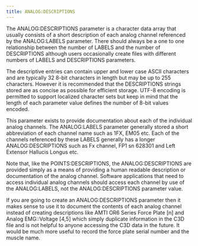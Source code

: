 ```yaml
---
title: ANALOG:DESCRIPTIONS
---
```


The ANALOG:DESCRIPTIONS parameter is a character data array that usually consists of a short description of each analog channel referenced by the ANALOG:LABELS parameter.  There should always be a one to one relationship between the number of LABELS and the number of DESCRIPTIONS although users occasionally create files with different numbers of LABELS and DESCRIPTIONS parameters.

The descriptive entries can contain upper and lower case ASCII characters and are typically 32 8-bit characters in length but may be up to 255 characters.  However it is recommended that the DESCRIPTIONS strings stored are as concise as possible for efficient storage.  UTF-8 encoding is permitted to support localized character sets but keep in mind that the length of each parameter value defines the number of 8-bit values encoded.

This parameter exists to provide documentation about each of the individual analog channels.  The ANALOG:LABELS parameter generally stored a short abbreviation of each channel name such as 1FX, EM05 etc.  Each of the channels referenced by these LABELS generally has a longer ANALOG:DESCRIPTIONS such as Fx channel, FP1 sn 628301 and Left Extensor Hallucis Longus etc.

Note that, like the POINTS:DESCRIPTIONS, the ANALOG:DESCRIPTIONS are provided simply as a means of providing a human readable description or documentation of the analog channel.  Software applications that need to access individual analog channels should access each channel by use of the ANALOG:LABELS, not the ANALOG:DESCRIPTIONS parameter value.

If you are going to create an ANALOG:DESCRIPTIONS parameter then it makes sense to use it to document the contents of each analog channel instead of creating descriptions like AMTI OR6 Series Force Plate [n] and Analog EMG::Voltage [4,5] which simply duplicate information in the C3D file and is not helpful to anyone accessing the C3D data in the future.  It would be much more useful to record the force plate serial number and the muscle name.

